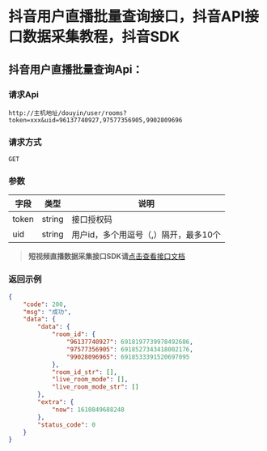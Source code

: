 # 抖音用户直播批量查询接口，抖音API接口数据采集教程，抖音SDK




## 抖音用户直播批量查询Api：

### 请求Api
```http
http://主机地址/douyin/user/rooms?token=xxx&uid=96137740927,97577356905,9902809696

```

### 

### 请求方式
```http
GET
```

### 

### 参数
| 字段 | 类型 | 说明 |
| --- | --- | --- |
| token | string | 接口授权码 |
| uid | string | 用户id，多个用逗号（,）隔开，最多10个 |

>**短视频直播数据采集接口SDK请**[点击查看接口文档](https://docs.qq.com/doc/DU3RKUFVFdVhQbXlR) 


### 返回示例
```json
{
    "code": 200,
    "msg": "成功",
    "data": {
        "data": {
            "room_id": {
                "96137740927": 6918197739978492686,
                "97577356905": 6918527343418002176,
                "99028096965": 6918533391520697095
            },
            "room_id_str": [],
            "live_room_mode": [],
            "live_room_mode_str": []
        },
        "extra": {
            "now": 1610849688248
        },
        "status_code": 0
    }
}

```


